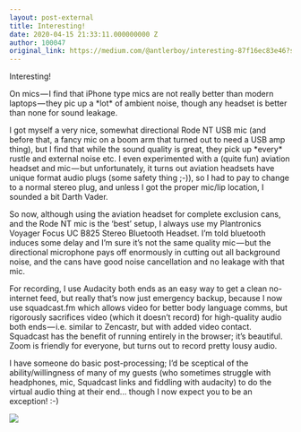 ```yaml
---
layout: post-external
title: Interesting!
date: 2020-04-15 21:33:11.000000000 Z
author: 100047
original_link: https://medium.com/@antlerboy/interesting-87f16ec83e46?source=rss-97852f5a56ae------2
---
```


Interesting!

On mics — I find that iPhone type mics are not really better than modern laptops — they pic up a \*lot\* of ambient noise, though any headset is better than none for sound leakage.

I got myself a very nice, somewhat directional Rode NT USB mic (and before that, a fancy mic on a boom arm that turned out to need a USB amp thing), but I find that while the sound quality is great, they pick up \*every\* rustle and external noise etc. I even experimented with a (quite fun) aviation headset and mic — but unfortunately, it turns out aviation headsets have unique format audio plugs (some safety thing ;-)), so I had to pay to change to a normal stereo plug, and unless I got the proper mic/lip location, I sounded a bit Darth Vader.

So now, although using the aviation headset for complete exclusion cans, and the Rode NT mic is the ‘best’ setup, I always use my Plantronics Voyager Focus UC B825 Stereo Bluetooth Headset. I’m told bluetooth induces some delay and I’m sure it’s not the same quality mic — but the directional microphone pays off enormously in cutting out all background noise, and the cans have good noise cancellation and no leakage with that mic.

For recording, I use Audacity both ends as an easy way to get a clean no-internet feed, but really that’s now just emergency backup, because I now use squadcast.fm which allows video for better body language comms, but rigorously sacrifices video (which it doesn’t record) for high-quality audio both ends — i.e. similar to Zencastr, but with added video contact. Squadcast has the benefit of running entirely in the browser; it’s beautiful. Zoom is friendly for everyone, but turns out to record pretty lousy audio.

I have someone do basic post-processing; I’d be sceptical of the ability/willingness of many of my guests (who sometimes struggle with headphones, mic, Squadcast links and fiddling with audacity) to do the virtual audio thing at their end… though I now expect you to be an exception! :-)

 ![](https://medium.com/_/stat?event=post.clientViewed&referrerSource=full_rss&postId=87f16ec83e46)
